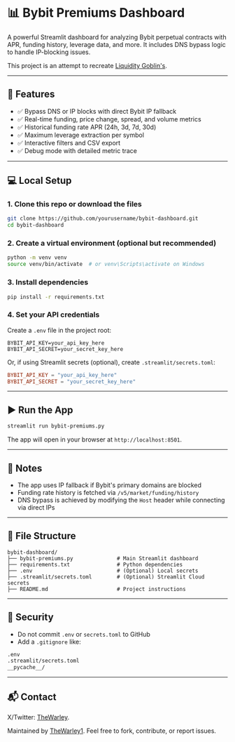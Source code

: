 # 📊 Bybit Premiums Dashboard

A powerful Streamlit dashboard for analyzing Bybit perpetual contracts with APR, funding history, leverage data, and more. It includes DNS bypass logic to handle IP-blocking issues.

This project is an attempt to recreate [Liquidity Goblin's](https://x.com/liquiditygoblin/status/1665674397380902912). 

---

## 🚀 Features

- ✅ Bypass DNS or IP blocks with direct Bybit IP fallback
- ✅ Real-time funding, price change, spread, and volume metrics
- ✅ Historical funding rate APR (24h, 3d, 7d, 30d)
- ✅ Maximum leverage extraction per symbol
- ✅ Interactive filters and CSV export
- ✅ Debug mode with detailed metric trace

---

## 💻 Local Setup

### 1. Clone this repo or download the files

```bash
git clone https://github.com/yourusername/bybit-dashboard.git
cd bybit-dashboard
```

### 2. Create a virtual environment (optional but recommended)

```bash
python -m venv venv
source venv/bin/activate  # or venv\Scripts\activate on Windows
```

### 3. Install dependencies

```bash
pip install -r requirements.txt
```

### 4. Set your API credentials

Create a `.env` file in the project root:

```env
BYBIT_API_KEY=your_api_key_here
BYBIT_API_SECRET=your_secret_key_here
```

Or, if using Streamlit secrets (optional), create `.streamlit/secrets.toml`:

```toml
BYBIT_API_KEY = "your_api_key_here"
BYBIT_API_SECRET = "your_secret_key_here"
```

---

## ▶️ Run the App

```bash
streamlit run bybit-premiums.py
```

The app will open in your browser at `http://localhost:8501`.

---

## 🧠 Notes

- The app uses IP fallback if Bybit's primary domains are blocked
- Funding rate history is fetched via `/v5/market/funding/history`
- DNS bypass is achieved by modifying the `Host` header while connecting via direct IPs

---

## 📂 File Structure

```
bybit-dashboard/
├── bybit-premiums.py              # Main Streamlit dashboard
├── requirements.txt               # Python dependencies
├── .env                           # (Optional) Local secrets
├── .streamlit/secrets.toml        # (Optional) Streamlit Cloud secrets
├── README.md                      # Project instructions
```

---

## 🔐 Security

- Do not commit `.env` or `secrets.toml` to GitHub
- Add a `.gitignore` like:

```txt
.env
.streamlit/secrets.toml
__pycache__/
```

---

## 📬 Contact
X/Twitter: [TheWarley](https://x.com/horlar_warley).


Maintained by [TheWarley1](https://github.com/TheWarley1). Feel free to fork, contribute, or report issues.
